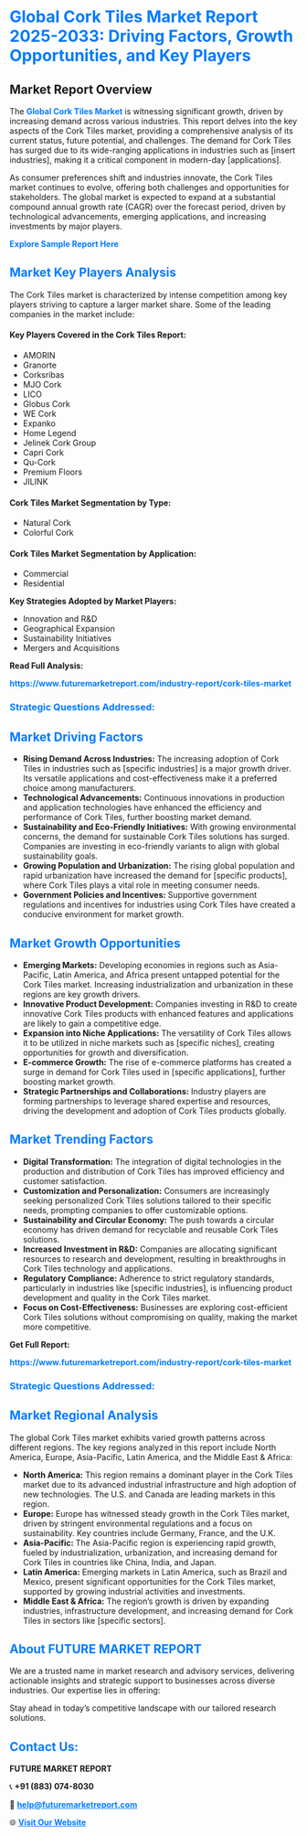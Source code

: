 <h1 style="color: #007BFF;">Global Cork Tiles Market Report 2025-2033: Driving Factors, Growth Opportunities, and Key Players</h1>

<section id="overview">
<h2>Market Report Overview</h2>
<p>The <a href="https://www.futuremarketreport.com/industry-report/cork-tiles-market" style="color: #007BFF; text-decoration: none;"><strong>Global Cork Tiles Market</strong></a> is witnessing significant growth, driven by increasing demand across various industries. This report delves into the key aspects of the Cork Tiles market, providing a comprehensive analysis of its current status, future potential, and challenges. The demand for Cork Tiles has surged due to its wide-ranging applications in industries such as [insert industries], making it a critical component in modern-day [applications].</p>
<p>As consumer preferences shift and industries innovate, the Cork Tiles market continues to evolve, offering both challenges and opportunities for stakeholders. The global market is expected to expand at a substantial compound annual growth rate (CAGR) over the forecast period, driven by technological advancements, emerging applications, and increasing investments by major players.</p>
</section>

<section id="overview">
<p><a href="https://www.futuremarketreport.com/request-sample/reportId=62828" style="color: #007BFF; text-decoration: none;"><strong>Explore Sample Report Here</strong></a></p>
</section>

<section id="key-players">
<h2 style="color: #007BFF;">Market Key Players Analysis</h2>
<p>The Cork Tiles market is characterized by intense competition among key players striving to capture a larger market share. Some of the leading companies in the market include:</p>
<h4>Key Players Covered in the Cork Tiles Report:</h4>
<ul><li>AMORIN</li><li>Granorte</li><li>Corksribas</li><li>MJO Cork</li><li>LICO</li><li>Globus Cork</li><li>WE Cork</li><li>Expanko</li><li>Home Legend</li><li>Jelinek Cork Group</li><li>Capri Cork</li><li>Qu-Cork</li><li>Premium Floors</li><li>JILINK</li></ul>
<h4>Cork Tiles Market Segmentation by Type:</h4>
<ul><li>Natural Cork</li><li>Colorful Cork</li></ul>

<h4>Cork Tiles Market Segmentation by Application:</h4>
<ul><li>Commercial</li><li>Residential</li></ul>
<p><strong>Key Strategies Adopted by Market Players:</strong></p>
<ul>
<li>Innovation and R&D</li>
<li>Geographical Expansion</li>
<li>Sustainability Initiatives</li>
<li>Mergers and Acquisitions</li>
</ul>
</section>

<section>
<p><strong>Read Full Analysis: </strong></p><a href="https://www.futuremarketreport.com/industry-report/cork-tiles-market" style="color: #007BFF; text-decoration: none;"><strong>https://www.futuremarketreport.com/industry-report/cork-tiles-market</strong></a>
<h3 style="color: #007BFF;">Strategic Questions Addressed:</h3>
</section>

<section id="driving-factors">
<h2 style="color: #007BFF;">Market Driving Factors</h2>
<ul>
<li><strong>Rising Demand Across Industries:</strong> The increasing adoption of Cork Tiles in industries such as [specific industries] is a major growth driver. Its versatile applications and cost-effectiveness make it a preferred choice among manufacturers.</li>
<li><strong>Technological Advancements:</strong> Continuous innovations in production and application technologies have enhanced the efficiency and performance of Cork Tiles, further boosting market demand.</li>
<li><strong>Sustainability and Eco-Friendly Initiatives:</strong> With growing environmental concerns, the demand for sustainable Cork Tiles solutions has surged. Companies are investing in eco-friendly variants to align with global sustainability goals.</li>
<li><strong>Growing Population and Urbanization:</strong> The rising global population and rapid urbanization have increased the demand for [specific products], where Cork Tiles plays a vital role in meeting consumer needs.</li>
<li><strong>Government Policies and Incentives:</strong> Supportive government regulations and incentives for industries using Cork Tiles have created a conducive environment for market growth.</li>
</ul>
</section>

<section id="growth-opportunities">
<h2 style="color: #007BFF;">Market Growth Opportunities</h2>
<ul>
<li><strong>Emerging Markets:</strong> Developing economies in regions such as Asia-Pacific, Latin America, and Africa present untapped potential for the Cork Tiles market. Increasing industrialization and urbanization in these regions are key growth drivers.</li>
<li><strong>Innovative Product Development:</strong> Companies investing in R&D to create innovative Cork Tiles products with enhanced features and applications are likely to gain a competitive edge.</li>
<li><strong>Expansion into Niche Applications:</strong> The versatility of Cork Tiles allows it to be utilized in niche markets such as [specific niches], creating opportunities for growth and diversification.</li>
<li><strong>E-commerce Growth:</strong> The rise of e-commerce platforms has created a surge in demand for Cork Tiles used in [specific applications], further boosting market growth.</li>
<li><strong>Strategic Partnerships and Collaborations:</strong> Industry players are forming partnerships to leverage shared expertise and resources, driving the development and adoption of Cork Tiles products globally.</li>
</ul>
</section>

<section id="trending-factors">
<h2 style="color: #007BFF;">Market Trending Factors</h2>
<ul>
<li><strong>Digital Transformation:</strong> The integration of digital technologies in the production and distribution of Cork Tiles has improved efficiency and customer satisfaction.</li>
<li><strong>Customization and Personalization:</strong> Consumers are increasingly seeking personalized Cork Tiles solutions tailored to their specific needs, prompting companies to offer customizable options.</li>
<li><strong>Sustainability and Circular Economy:</strong> The push towards a circular economy has driven demand for recyclable and reusable Cork Tiles solutions.</li>
<li><strong>Increased Investment in R&D:</strong> Companies are allocating significant resources to research and development, resulting in breakthroughs in Cork Tiles technology and applications.</li>
<li><strong>Regulatory Compliance:</strong> Adherence to strict regulatory standards, particularly in industries like [specific industries], is influencing product development and quality in the Cork Tiles market.</li>
<li><strong>Focus on Cost-Effectiveness:</strong> Businesses are exploring cost-efficient Cork Tiles solutions without compromising on quality, making the market more competitive.</li>
</ul>
</section>

<section>
<p><strong>Get Full Report: </strong></p><a href="https://www.futuremarketreport.com/industry-report/cork-tiles-market" style="color: #007BFF; text-decoration: none;"><strong>https://www.futuremarketreport.com/industry-report/cork-tiles-market</strong></a>
<h3 style="color: #007BFF;">Strategic Questions Addressed:</h3>
</section>


<section id="regional-analysis">
<h2 style="color: #007BFF;">Market Regional Analysis</h2>
<p>The global Cork Tiles market exhibits varied growth patterns across different regions. The key regions analyzed in this report include North America, Europe, Asia-Pacific, Latin America, and the Middle East & Africa:</p>
<ul>
<li><strong>North America:</strong> This region remains a dominant player in the Cork Tiles market due to its advanced industrial infrastructure and high adoption of new technologies. The U.S. and Canada are leading markets in this region.</li>
<li><strong>Europe:</strong> Europe has witnessed steady growth in the Cork Tiles market, driven by stringent environmental regulations and a focus on sustainability. Key countries include Germany, France, and the U.K.</li>
<li><strong>Asia-Pacific:</strong> The Asia-Pacific region is experiencing rapid growth, fueled by industrialization, urbanization, and increasing demand for Cork Tiles in countries like China, India, and Japan.</li>
<li><strong>Latin America:</strong> Emerging markets in Latin America, such as Brazil and Mexico, present significant opportunities for the Cork Tiles market, supported by growing industrial activities and investments.</li>
<li><strong>Middle East & Africa:</strong> The region’s growth is driven by expanding industries, infrastructure development, and increasing demand for Cork Tiles in sectors like [specific sectors].</li>
</ul>
</section>

<footer>
<h2 style="color: #007BFF;">About FUTURE MARKET REPORT</h2>
<p>We are a trusted name in market research and advisory services, delivering actionable insights and strategic support to businesses across diverse industries. Our expertise lies in offering:</p>

<p>Stay ahead in today’s competitive landscape with our tailored research solutions.</p>

<h2 style="color: #007BFF;">Contact Us:</h2>
<p><strong>FUTURE MARKET REPORT</strong></p>
<p>📞 <strong>+91 (883) 074-8030</strong></p>
<p>📧 <strong><a href="mailto:help@futuremarketreport.com" style="color: #007BFF;">help@futuremarketreport.com</a></strong></p>
<p>🌐 <strong><a href="https://www.futuremarketreport.com/" style="color: #007BFF;">Visit Our Website</a></strong></p>
</footer>